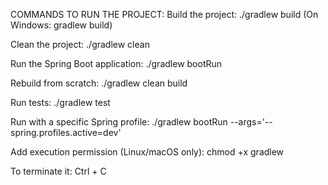 
COMMANDS TO RUN THE PROJECT:
Build the project:
./gradlew build
(On Windows: gradlew build)

Clean the project:
./gradlew clean

Run the Spring Boot application:
./gradlew bootRun

Rebuild from scratch:
./gradlew clean build

Run tests:
./gradlew test

Run with a specific Spring profile:
./gradlew bootRun --args='--spring.profiles.active=dev'

Add execution permission (Linux/macOS only):
chmod +x gradlew

To terminate it:
Ctrl + C
